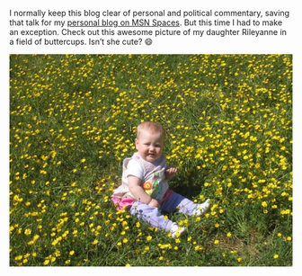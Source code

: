 I normally keep this blog clear of personal and political commentary,
saving that talk for my [personal blog on MSN
Spaces](http://spaces.msn.com/devhawk). But this time I had to make an
exception. Check out this awesome picture of my daughter Rileyanne in a
field of buttercups. Isn’t she cute? :smile:

![](https://raw.githubusercontent.com/devhawk/devhawk.github.io/master/images/blog/20060517-rileyanne-in-buttercup-field/RileyButtercupField.jpg)
